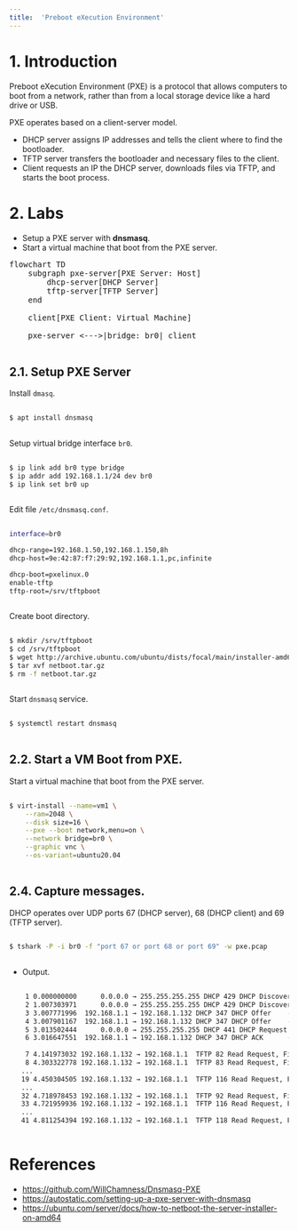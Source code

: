 ```yaml
---
title:  'Preboot eXecution Environment'
---
```



# 1. Introduction
Preboot eXecution Environment (PXE) is a protocol that allows computers to boot from a network, rather than from a local storage device like a hard drive or USB.  

PXE operates based on a client-server model.

- DHCP server assigns IP addresses and tells the client where to find the bootloader.
- TFTP server transfers the bootloader and necessary files to the client.
- Client requests an IP the DHCP server, downloads files via TFTP, and starts the boot process.


# 2. Labs
- Setup a PXE server with **dnsmasq**.
- Start a virtual machine that boot from the PXE server.

<script type="module">
    import mermaid from 'https://cdn.jsdelivr.net/npm/mermaid@11/dist/mermaid.esm.min.mjs';
    mermaid.initialize({
        look: 'handDrawn',
        theme: 'neutral',
    });
</script>

<pre class="mermaid">
flowchart TD
    subgraph pxe-server[PXE Server: Host]
        dhcp-server[DHCP Server]
        tftp-server[TFTP Server]
    end

    client[PXE Client: Virtual Machine]
    
    pxe-server <--->|bridge: br0| client

</pre>


## 2.1. Setup PXE Server
Install `dmasq`.
```sh
  
$ apt install dnsmasq
  
```

Setup virtual bridge interface `br0`.
```sh
  
$ ip link add br0 type bridge
$ ip addr add 192.168.1.1/24 dev br0
$ ip link set br0 up
  
```

Edit file `/etc/dnsmasq.conf`.
```sh
  
interface=br0

dhcp-range=192.168.1.50,192.168.1.150,8h
dhcp-host=9e:42:87:f7:29:92,192.168.1.1,pc,infinite

dhcp-boot=pxelinux.0
enable-tftp
tftp-root=/srv/tftpboot
  
```

Create boot directory.
```sh
  
$ mkdir /srv/tftpboot
$ cd /srv/tftpboot
$ wget http://archive.ubuntu.com/ubuntu/dists/focal/main/installer-amd64/current/legacy-images/netboot/netboot.tar.gz
$ tar xvf netboot.tar.gz
$ rm -f netboot.tar.gz
  
```

Start `dnsmasq` service.
```sh
  
$ systemctl restart dnsmasq
  
```


## 2.2. Start a VM Boot from PXE.
Start a virtual machine that boot from the PXE server.
```sh
  
$ virt-install --name=vm1 \
    --ram=2048 \
    --disk size=16 \
    --pxe --boot network,menu=on \
    --network bridge=br0 \
    --graphic vnc \
    --os-variant=ubuntu20.04
  
```


## 2.4. Capture messages.
DHCP operates over UDP ports 67 (DHCP server), 68 (DHCP client) and 69 (TFTP server).
```sh
  
$ tshark -P -i br0 -f "port 67 or port 68 or port 69" -w pxe.pcap
  
```

- Output.
```sh
  
    1 0.000000000      0.0.0.0 → 255.255.255.255 DHCP 429 DHCP Discover - Transaction ID 0xd5db0a58
    2 1.007303971      0.0.0.0 → 255.255.255.255 DHCP 429 DHCP Discover - Transaction ID 0xd5db0a58
    3 3.007771996  192.168.1.1 → 192.168.1.132 DHCP 347 DHCP Offer    - Transaction ID 0xd5db0a58
    4 3.007901167  192.168.1.1 → 192.168.1.132 DHCP 347 DHCP Offer    - Transaction ID 0xd5db0a58
    5 3.013502444      0.0.0.0 → 255.255.255.255 DHCP 441 DHCP Request  - Transaction ID 0xd5db0a58
    6 3.016647551  192.168.1.1 → 192.168.1.132 DHCP 347 DHCP ACK      - Transaction ID 0xd5db0a58
    
    7 4.141973032 192.168.1.132 → 192.168.1.1  TFTP 82 Read Request, File: pxelinux.0, Transfer type: octet, blksize=1432, tsize=0
    8 4.303322778 192.168.1.132 → 192.168.1.1  TFTP 83 Read Request, File: ldlinux.c32, Transfer type: octet, tsize=0, blksize=1408
   ...
   19 4.450304505 192.168.1.132 → 192.168.1.1  TFTP 116 Read Request, File: ubuntu-installer/amd64/boot-screens/menu.cfg, Transfer type: octet, tsize=0, blksize=1408
   ...
   32 4.718978453 192.168.1.132 → 192.168.1.1  TFTP 92 Read Request, File: pxelinux.cfg/default, Transfer type: octet, tsize=0, blksize=1408
   33 4.721959936 192.168.1.132 → 192.168.1.1  TFTP 116 Read Request, File: ubuntu-installer/amd64/boot-screens/menu.cfg, Transfer type: octet, tsize=0, blksize=1408
   ...
   41 4.811254394 192.168.1.132 → 192.168.1.1  TFTP 118 Read Request, File: ubuntu-installer/amd64/boot-screens/splash.png, Transfer type: octet, tsize=0, blksize=1408
  
```


# References
- https://github.com/WillChamness/Dnsmasq-PXE
- https://autostatic.com/setting-up-a-pxe-server-with-dnsmasq
- https://ubuntu.com/server/docs/how-to-netboot-the-server-installer-on-amd64